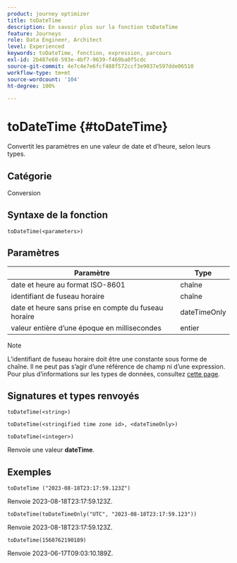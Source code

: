 ```yaml
---
product: journey optimizer
title: toDateTime
description: En savoir plus sur la fonction toDateTime
feature: Journeys
role: Data Engineer, Architect
level: Experienced
keywords: toDateTime, fonction, expression, parcours
exl-id: 2b487e60-593e-4bf7-9639-f469ba0f5cdc
source-git-commit: 4e7c4e7e6fcf488f572ccf3e9037e597dde06510
workflow-type: tm+mt
source-wordcount: '104'
ht-degree: 100%

---
```


# toDateTime {#toDateTime}

Convertit les paramètres en une valeur de date et d’heure, selon leurs types.

## Catégorie

Conversion

## Syntaxe de la fonction

`toDateTime(<parameters>)`

## Paramètres

| Paramètre | Type |
|-----------|------------------|
| date et heure au format ISO-8601 | chaîne |
| identifiant de fuseau horaire | chaîne |
| date et heure sans prise en compte du fuseau horaire | dateTimeOnly |
| valeur entière d’une époque en millisecondes | entier |

>[!NOTE]
>
>L’identifiant de fuseau horaire doit être une constante sous forme de chaîne. Il ne peut pas s’agir d’une référence de champ ni d’une expression. Pour plus d’informations sur les types de données, consultez [cette page](../expression/data-types.md).

## Signatures et types renvoyés

`toDateTime(<string>)`

`toDateTime(<stringified time zone id>, <dateTimeOnly>)`

`toDateTime(<integer>)`

Renvoie une valeur **dateTime**.

<!--`toDateTime(<year>,<month>,<dayOfMonth>,<hour>,<minute>,<second>)`

Returns a date time with default time zone UTC.

`toDateTime(<year>,<month>,<dayOfMonth>)`
`toDateTime(<stringified timeZone>,<year>,<month>,<dayOfMonth>)`
`toDateTime(<timeZone>,<year>,<month>,<dayOfMonth>)`

Return a datetime where hour, minute and second set to 0.

`toDateTime(<stringified timeZone>,<year>,<month>,<dayOfMonth>,<hour>,<minute>,<second>)`
`toDateTime(<string>)`
`toDateTime(<string>,<integer>)`
`toDateTime(<stringified timeZone>,<dateTimeOnly)`

`toDateTime(<timeZone>,<integer>)`

Return a datetime.

-->

## Exemples

`toDateTime ("2023-08-18T23:17:59.123Z")`

Renvoie 2023-08-18T23:17:59.123Z.

`toDateTime(toDateTimeOnly("UTC", "2023-08-18T23:17:59.123"))`

Renvoie 2023-08-18T23:17:59.123Z.

`toDateTime(1560762190189)`

Renvoie 2023-06-17T09:03:10.189Z.

<!--`toDateTime ("2016-08-18T23:17:59.123", "UTC")`

Returns 2016-08-18T23:17:59.123Z.

`toDateTime("Z",2016,8,18,23,17,59)`

Returns 2016-08-18T23:17:59.000Z.

`toDateTime("Z",2016,8,18)`

Returns 2016-08-18T00:00:00.000Z.-->

